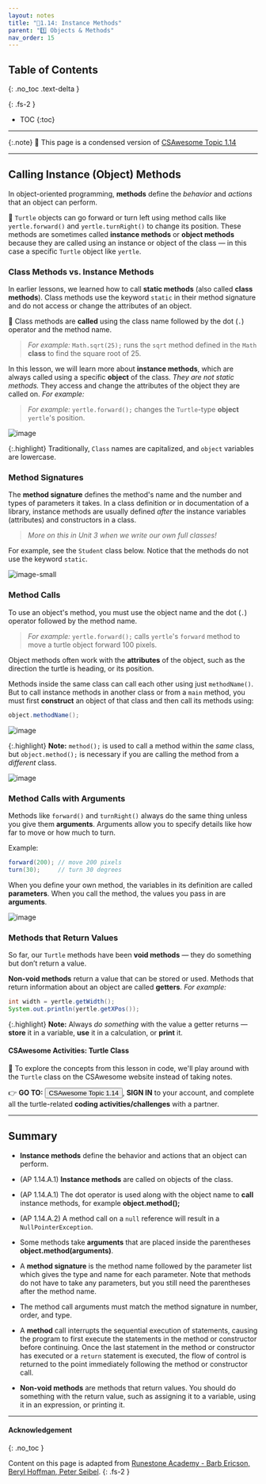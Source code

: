 ```yaml
---
layout: notes
title: "📓1.14: Instance Methods" 
parent: "1️⃣ Objects & Methods"
nav_order: 15
---
```


## Table of Contents
{: .no_toc .text-delta }

{: .fs-2 }
- TOC
{:toc}

---

{:.note}
📖 This page is a condensed version of [CSAwesome Topic 1.14](https://runestone.academy/ns/books/published/csawesome2/topic-1-14-calling-instance-methods.html) 

---

## Calling Instance (Object) Methods

In object-oriented programming, **methods** define the _behavior_ and _actions_ that an object can perform.

🐢 `Turtle` objects can go forward or turn left using method calls like `yertle.forward()` and `yertle.turnRight()` to change its position. These methods are sometimes called **instance methods** or **object methods** because they are called using an instance or object of the class — in this case a specific `Turtle` object like `yertle`.

<!--
Role play objects in groups or with the whole class. Here are some object roles that you could assign students, e.g. Acrobat, Whiteboard and directions on how you could lead the activity (created by David Levine). Some other objects might be animals like dogs and cats who bark and do different tricks. After assigning roles to students, call out their name and then the method you’d like them to do, and write the commands on the board. For example, acrobat1.clap(2);  whiteboard1.drawSquare(); Have groups write some commands for their group to do and simulate running the program. Have groups design a new object and a method with an argument for it. 
Remind students “methods define the behaviors or functions.”, and the vocabulary of parameters and arguments as “values that you can give to methods to help them do their job as arguments or parameters.”
-->

### Class Methods vs. Instance Methods

In earlier lessons, we learned how to call **static methods** (also called **class methods**). Class methods use the keyword `static` in their method signature and do not access or change the attributes of an object. 

📣 Class methods are **called** using the class name followed by the dot (`.`) operator and the method name. 
> _For example:_ `Math.sqrt(25);` runs the `sqrt` method defined in the `Math` **class** to find the square root of 25. 

In this lesson, we will learn more about **instance methods**, which are always called using a specific **object** of the class. _They are not static methods._ They access and change the attributes of the object they are called on. _For example:_

> _For example:_ `yertle.forward();` changes the `Turtle`-type **object** `yertle`'s position.

![image](Figures/calling-static-vs-instance-methods.png)

{:.highlight}
Traditionally, `Class` names are capitalized, and `object` variables are lowercase.

### Method Signatures

The **method signature** defines the method's name and the number and types of parameters it takes. In a class definition or in documentation of a library, instance methods are usually defined _after_ the instance variables (attributes) and constructors in a class. 
> _More on this in Unit 3 when we write our own full classes!_

For example, see the `Student` class below. Notice that the methods do not use the keyword `static`.

![image-small](Figures/StudentClass.png)

### Method Calls

To use an object's method, you must use the object name and the dot (`.`) operator followed by the method name. 
> _For example:_ `yertle.forward();` calls `yertle`'s `forward` method to move a turtle object forward 100 pixels.

Object methods often work with the **attributes** of the object, such as the direction the turtle is heading, or its position.

Methods inside the same class can call each other using just `methodName()`. But to call instance methods in another class or from a `main` method, you must first **construct** an object of that class and then call its methods using:

```java
object.methodName();
```

![image](Figures/calling-methods.png)

{:.highlight}
**Note:** `method();` is used to call a method within the _same_ class, but `object.method();` is necessary if you are calling the method from a _different_ class.

![image](Figures/FlowChartCallingMethods.png)


### Method Calls with Arguments

Methods like `forward()` and `turnRight()` always do the same thing unless you give them **arguments**. Arguments allow you to specify details like how far to move or how much to turn.

Example:

```java
forward(200); // move 200 pixels
turn(30);     // turn 30 degrees
```

When you define your own method, the variables in its definition are called **parameters**. When you call the method, the values you pass in are **arguments**.

![image](Figures/method-param-arg.png)

### Methods that Return Values

So far, our `Turtle` methods have been **void methods** — they do something but don’t return a value.

**Non-void methods** return a value that can be stored or used. Methods that return information about an object are called **getters**. _For example:_

```java
int width = yertle.getWidth();
System.out.println(yertle.getXPos());
```

{:.highlight}
**Note:** Always _do something_ with the value a getter returns — **store** it in a variable, **use** it in a calculation, or **print** it.

#### CSAwesome Activities: Turtle Class

<div class="task" markdown="block">

🐢 To explore the concepts from this lesson in code, we'll play around with the `Turtle` class on the CSAwesome website instead of taking notes.  

👉 **GO TO:** <a href="https://runestone.academy/ns/books/published/csawesome2/topic-1-14-calling-instance-methods.html"><button class="btn">CSAwesome Topic 1.14</button></a>, **SIGN IN** to your account, and complete all the turtle-related **coding activities/challenges** with a partner. 

</div>

---

## Summary

- **Instance methods** define the behavior and actions that an object can perform. 

- (AP 1.14.A.1) **Instance methods** are called on objects of the class. 

- (AP 1.14.A.1) The dot operator is used along with the object name to **call** instance methods, for example **object.method();**

- (AP 1.14.A.2) A method call on a ``null`` reference will result in a ``NullPointerException``.

- Some methods take **arguments** that are placed inside the parentheses **object.method(arguments)**.

- A **method signature** is the method name followed by the parameter list which gives the type and name for each parameter. Note that methods do not have to take any parameters, but you still need the parentheses after the method name.

- The method call arguments must match the method signature in number, order, and type.

- A **method**  call interrupts the sequential execution of statements, causing the program to first execute the statements in the method or constructor before continuing. Once the last statement in the method or constructor has executed or a ``return`` statement is executed, the flow of control is returned to the point immediately following the method or constructor call.

- **Non-void methods** are methods that return values. You should do something with the return value, such as assigning it to a variable, using it in an expression, or printing it.
  


---

#### Acknowledgement
{: .no_toc }

Content on this page is adapted from [Runestone Academy - Barb Ericson, Beryl Hoffman, Peter Seibel](https://runestone.academy/ns/books/published/csawesome2/csawesome2.html).
{: .fs-2 }
